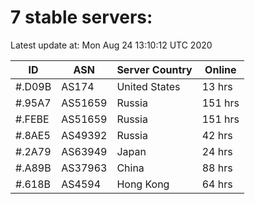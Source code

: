 # 7 stable servers:

Latest update at: Mon Aug 24 13:10:12 UTC 2020

| ID | ASN | Server Country | Online |
| -- | --- | -------------- | ------ |
| #.D09B | AS174 | United States | 13 hrs |
| #.95A7 | AS51659 | Russia | 151 hrs |
| #.FEBE | AS51659 | Russia | 151 hrs |
| #.8AE5 | AS49392 | Russia | 42 hrs |
| #.2A79 | AS63949 | Japan | 24 hrs |
| #.A89B | AS37963 | China | 88 hrs |
| #.618B | AS4594 | Hong Kong | 64 hrs |

